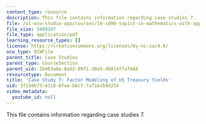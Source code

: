```yaml
---
content_type: resource
description: This file contains information regarding case studies 7.
file: /ol-ocw-studio-app/courses/18-s096-topics-in-mathematics-with-applications-in-finance-fall-2013/3f158673e3188faeb6cffa71ecb9d254_MIT18_S096F13_CaseStudy7.pdf
file_size: 3499247
file_type: application/pdf
learning_resource_types: []
license: https://creativecommons.org/licenses/by-nc-sa/4.0/
ocw_type: OCWFile
parent_title: Case Studies
parent_type: CourseSection
parent_uid: 2b463a8a-0a52-09f1-38e5-d6814ffaf688
resourcetype: Document
title: 'Case Study 7: Factor Modeling of US Treasury Yields'
uid: 3f158673-e318-8fae-b6cf-fa71ecb9d254
video_metadata:
  youtube_id: null
---
```

This file contains information regarding case studies 7.